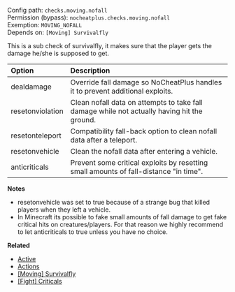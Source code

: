 Config path: `checks.moving.nofall`  
Permission (bypass): `nocheatplus.checks.moving.nofall`  
Exemption: `MOVING_NOFALL`  
Depends on: `[Moving] Survivalfly`  

This is a sub check of survivalfly, it makes sure that the player gets the damage he/she is supposed to get.

| Option              | Description |
| :------------------ | :---------- |
| dealdamage          | Override fall damage so NoCheatPlus handles it to prevent additional exploits. |
| resetonviolation    | Clean nofall data on attempts to take fall damage while not actually having hit the ground. |
| resetonteleport     | Compatibility fall-back option to clean nofall data after a teleport. |
| resetonvehicle      | Clean the nofall data after entering a vehicle. |
| anticriticals       | Prevent some critical exploits by resetting small amounts of fall-distance "in time". |

**Notes**
* resetonvehicle was set to true because of a strange bug that killed players when they left a vehicle.
* In Minecraft its possible to fake small amounts of fall damage to get fake critical hits on creatures/players. For that reason we highly recommend to let anticriticals to true unless you have no choice.


**Related**  
* [Active](Global#Active)
* [Actions](Global#Actions)
* [[Moving] Survivalfly](%5BMoving%5D-Survivalfly)
* [[Fight] Criticals](%5BFight%5D-Criticals)